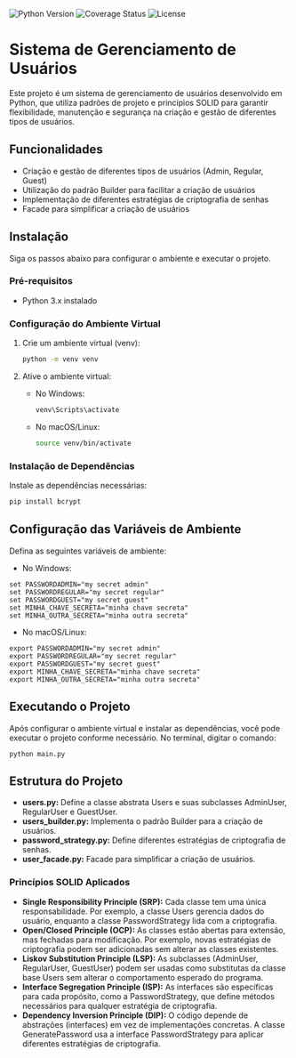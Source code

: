 ![Python Version](https://img.shields.io/badge/python-3.x-blue) 
![Coverage Status](https://coveralls.io/repos/github/USERNAME/REPOSITORY/badge.svg?branch=main)
![License](https://img.shields.io/badge/license-MIT-green)

# Sistema de Gerenciamento de Usuários

Este projeto é um sistema de gerenciamento de usuários desenvolvido em Python, que utiliza padrões de projeto e princípios SOLID para garantir flexibilidade, manutenção e segurança na criação e gestão de diferentes tipos de usuários.

## Funcionalidades

- Criação e gestão de diferentes tipos de usuários (Admin, Regular, Guest)
- Utilização do padrão Builder para facilitar a criação de usuários
- Implementação de diferentes estratégias de criptografia de senhas
- Facade para simplificar a criação de usuários

## Instalação

Siga os passos abaixo para configurar o ambiente e executar o projeto.

### Pré-requisitos

- Python 3.x instalado

### Configuração do Ambiente Virtual

1. Crie um ambiente virtual (venv):

    ```bash
    python -m venv venv
    ```

2. Ative o ambiente virtual:

    - No Windows:
        ```bash
        venv\Scripts\activate
        ```

    - No macOS/Linux:
        ```bash
        source venv/bin/activate
        ```

### Instalação de Dependências

Instale as dependências necessárias:

```bash
pip install bcrypt
```

## Configuração das Variáveis de Ambiente

Defina as seguintes variáveis de ambiente:

* No Windows:
```=
set PASSWORDADMIN="my secret admin"
set PASSWORDREGULAR="my secret regular"
set PASSWORDGUEST="my secret guest"
set MINHA_CHAVE_SECRETA="minha chave secreta"
set MINHA_OUTRA_SECRETA="minha outra secreta"
```

* No macOS/Linux:
```=
export PASSWORDADMIN="my secret admin"
export PASSWORDREGULAR="my secret regular"
export PASSWORDGUEST="my secret guest"
export MINHA_CHAVE_SECRETA="minha chave secreta"
export MINHA_OUTRA_SECRETA="minha outra secreta"
```

## Executando o Projeto

Após configurar o ambiente virtual e instalar as dependências, você pode executar o projeto conforme necessário.
No terminal, digitar o comando:
```
python main.py
```

## Estrutura do Projeto

* **users.py:** Define a classe abstrata Users e suas subclasses AdminUser, RegularUser e GuestUser.
* **users_builder.py:** Implementa o padrão Builder para a criação de usuários.
* **password_strategy.py:** Define diferentes estratégias de criptografia de senhas.
* **user_facade.py:** Facade para simplificar a criação de usuários.

### Princípios SOLID Aplicados

* **Single Responsibility Principle (SRP):** Cada classe tem uma única responsabilidade. Por exemplo, a classe Users gerencia dados do usuário, enquanto a classe PasswordStrategy lida com a criptografia.
* **Open/Closed Principle (OCP):** As classes estão abertas para extensão, mas fechadas para modificação. Por exemplo, novas estratégias de criptografia podem ser adicionadas sem alterar as classes existentes.
* **Liskov Substitution Principle (LSP):** As subclasses (AdminUser, RegularUser, GuestUser) podem ser usadas como substitutas da classe base Users sem alterar o comportamento esperado do programa.
* **Interface Segregation Principle (ISP):** As interfaces são específicas para cada propósito, como a PasswordStrategy, que define métodos necessários para qualquer estratégia de criptografia.
* **Dependency Inversion Principle (DIP):** O código depende de abstrações (interfaces) em vez de implementações concretas. A classe GeneratePassword usa a interface PasswordStrategy para aplicar diferentes estratégias de criptografia.
